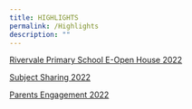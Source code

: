```yaml
---
title: HIGHLIGHTS
permalink: /Highlights
description: ""
---
```

[Rivervale Primary School E-Open House 2022](/communications/Rivervale-Primary-E-Open-House-2022)

[Subject Sharing 2022](/communications/Subject-Sharing)

[Parents Engagement 2022](/communications/Parents-Engagement)
